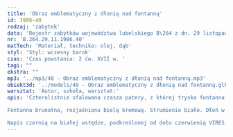 ```yaml
---
title: 'Obraz emblematyczny z dłonią nad fontanną'
id: 1986-40
rodzaj: 'zabytek'
data: 'Rejestr zabytków województwa lubelskiego B\264 z dn. 29 listopada 1986 r. '
nr: 'B.264.29.11.1986.40'
matTech: 'Materiał, technika: olej, dąb'
styl: 'Styl: wczesny barok'
czas: 'Czas powstania: 2 ćw. XVII w. '
tagi: ""
ekstra: ""
mp3: '../mp3/40 - Obraz emblematyczny z dłonią nad fontanną.mp3'
obiekt3d: '../models/40 - Obraz emblematyczny z dłonią nad fontanną.glb'
warsztat: 'Autor, szkoła, warsztat:'
opis: 'Czterolistnie sfalowana czasza patery, z której tryska fontanna. Strumienie jej zraszają dłoń wychyloną z obłoku. 

Fontanna brunatna, rozjaśniona bielą kremową. Strumienie białe. Dłoń w czerwonym rękawie. Przyziemie brązowe. Obłoki kremowo żółte i szaro oliwkowe. 

Napis czernią na białej wstędze, podkreślonej od dołu czerwienią VIRES ALIT.'
---
```


